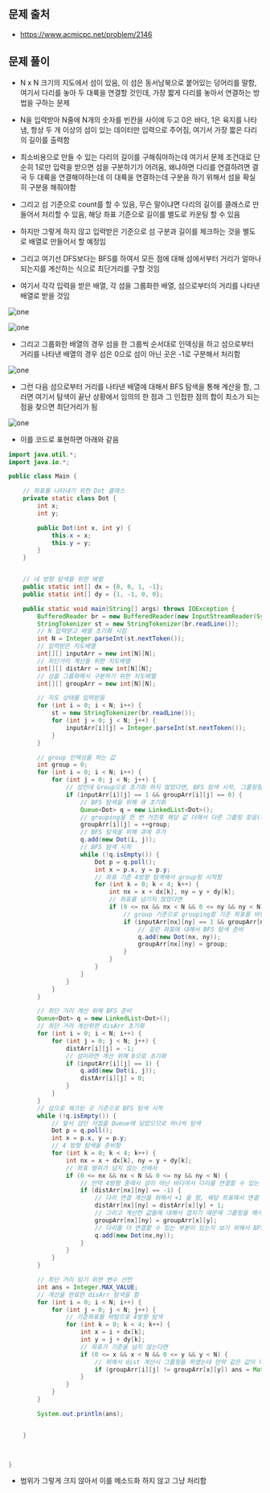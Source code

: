 ## 문제 출처
- https://www.acmicpc.net/problem/2146

## 문제 풀이
- N x N 크기의 지도에서 섬이 있음, 이 섬은 동서남북으로 붙어있는 덩어리를 말함, 여기서 다리를 놓아 두 대륙을 연결할 것인데, 가장 짧게 다리를 놓아서 연결하는 방법을 구하는 문제

- N을 입력받아 N줄에 N개의 숫자를 빈칸을 사이에 두고 0은 바다, 1은 육지를 나타냄, 항상 두 개 이상의 섬이 있는 데이터만 입력으로 주어짐, 여기서 가장 짧은 다리의 길이를 출력함

- 최소비용으로 만들 수 있는 다리의 길이를 구해줘야하는데 여기서 문제 조건대로 단순히 1로만 입력을 받으면 섬을 구분하기가 어려움, 왜냐하면 다리를 연결하려면 결국 두 대륙을 연결해야하는데 이 대륙을 연결하는데 구분을 하기 위해서 섬을 확실히 구분을 해줘야함

- 그리고 섬 기준으로 count를 할 수 있음, 무슨 말이냐면 다리의 길이를 클래스로 만들어서 처리할 수 있음, 해당 좌표 기준으로 길이를 별도로 카운팅 할 수 있음

- 하지만 그렇게 하지 않고 입력받은 기준으로 섬 구분과 길이를 체크하는 것을 별도로 배열로 만들어서 할 예정임

- 그리고 여기선 DFS보다는 BFS를 하여서 모든 점에 대해 섬에서부터 거리가 얼마나 되는지를 계산하는 식으로 최단거리를 구할 것임

- 여기서 각각 입력을 받은 배열, 각 섬을 그룹화한 배열, 섬으로부터의 거리를 나타낸 배열로 받을 것임

![one](/cheewr85/img/Graph/nine.png)

![one](/cheewr85/img/Graph/ten.png)

- 그리고 그룹화한 배열의 경우 섬을 한 그룹씩 순서대로 인덱싱을 하고 섬으로부터 거리를 나타낸 배열의 경우 섬은 0으로 섬이 아닌 곳은 -1로 구분해서 처리함

![one](/cheewr85/img/Graph/eleven.png)

- 그런 다음 섬으로부터 거리를 나타낸 배열에 대해서 BFS 탐색을 통해 계산을 함, 그러면 여기서 탐색이 끝난 상황에서 임의의 한 점과 그 인접한 점의 합이 최소가 되는 점을 찾으면 최단거리가 됨

![one](/cheewr85/img/Graph/twelve.png)

- 이를 코드로 표현하면 아래와 같음

```java
import java.util.*;
import java.io.*;

public class Main {

    // 좌표를 나타내기 위한 Dot 클래스
    private static class Dot {
        int x;
        int y;

        public Dot(int x, int y) {
            this.x = x;
            this.y = y;
        }
    }


    // 네 방향 탐색을 위한 배열
    public static int[] dx = {0, 0, 1, -1};
    public static int[] dy = {1, -1, 0, 0};

    public static void main(String[] args) throws IOException {
        BufferedReader br = new BufferedReader(new InputStreamReader(System.in));
        StringTokenizer st = new StringTokenizer(br.readLine());
        // N 입력받고 배열 초기화 시킴
        int N = Integer.parseInt(st.nextToken());
        // 입력받은 지도배열
        int[][] inputArr = new int[N][N];
        // 최단거리 계산을 위한 지도배열
        int[][] distArr = new int[N][N];
        // 섬을 그룹화해서 구분하기 위한 지도배열
        int[][] groupArr = new int[N][N];

        // 지도 상태를 입력받음
        for (int i = 0; i < N; i++) {
            st = new StringTokenizer(br.readLine());
            for (int j = 0; j < N; j++) {
                inputArr[i][j] = Integer.parseInt(st.nextToken());
            }
        }

        // group 인덱싱을 하는 값
        int group = 0;
        for (int i = 0; i < N; i++) {
            for (int j = 0; j < N; j++) {
                // 섬인데 Group으로 초기화 하지 않았다면, BFS 탐색 시작, 그룹핑함
                if (inputArr[i][j] == 1 && groupArr[i][j] == 0) {
                    // BFS 탐색을 위해 큐 초기화
                    Queue<Dot> q = new LinkedList<Dot>();
                    // grouping을 한 번 거친후 해당 값 더해서 다른 그룹핑 찾음(처음이면 0에서 1로 시작해 1부터 그룹핑 시작)
                    groupArr[i][j] = ++group;
                    // BFS 탐색을 위해 큐에 추가
                    q.add(new Dot(i, j));
                    // BFS 탐색 시작
                    while (!q.isEmpty()) {
                        Dot p = q.poll();
                        int x = p.x, y = p.y;
                        // 좌표 기준 4방향 탐색해서 group핑 시작함
                        for (int k = 0; k < 4; k++) {
                            int nx = x + dx[k], ny = y + dy[k];
                            // 좌표를 넘기지 않았다면
                            if (0 <= nx && nx < N && 0 <= ny && ny < N) {
                                // group 기준으로 grouping함 기준 좌표를 바탕으로 BFS의 걸려서 섬이 형성되므로
                                if (inputArr[nx][ny] == 1 && groupArr[nx][ny] == 0) {
                                    // 걸린 좌표에 대해서 BFS 탐색 준비
                                    q.add(new Dot(nx, ny));
                                    groupArr[nx][ny] = group;
                                }
                            }
                        }
                    }
                }
            }
        }

        // 최단 거리 계산 위해 BFS 준비
        Queue<Dot> q = new LinkedList<Dot>();
        // 최단 거리 계산위한 disArr 초기화
        for (int i = 0; i < N; i++) {
            for (int j = 0; j < N; j++) {
                distArr[i][j] = -1;
                // 섬이라면 계산 위해 0으로 초기화
                if (inputArr[i][j] == 1) {
                    q.add(new Dot(i, j));
                    distArr[i][j] = 0;
                }
            }
        }
        // 섬으로 체크된 곳 기준으로 BFS 탐색 시작
        while (!q.isEmpty()) {
            // 앞서 섬인 지점을 Queue에 담았으므로 하나씩 탐색
            Dot p = q.poll();
            int x = p.x, y = p.y;
            // 4 방향 탐색을 준비함
            for (int k = 0; k < 4; k++) {
                int nx = x + dx[k], ny = y + dy[k];
                // 좌표 범위가 넘지 않는 선에서
                if (0 <= nx && nx < N && 0 <= ny && ny < N) {
                    // 만약 4방향 중에서 섬이 아닌 바다여서 다리를 연결할 수 있는 부분이라면
                    if (distArr[nx][ny] == -1) {
                        // 다리 연결 계산을 위해서 +1 을 함, 해당 좌표에서 연결 위한 다리가 하나 생긴 것
                        distArr[nx][ny] = distArr[x][y] + 1;
                        // 그리고 계산한 값들에 대해서 겹치기 때문에 그룹핑을 해서 나눔
                        groupArr[nx][ny] = groupArr[x][y];
                        // 다리를 더 연결할 수 있는 부분이 있는지 보기 위해서 BFS 탐색시작
                        q.add(new Dot(nx,ny));
                    }
                }
            }
        }

        // 최단 거리 담기 위한 변수 선언
        int ans = Integer.MAX_VALUE;
        // 계산을 완료한 disArr 탐색을 함
        for (int i = 0; i < N; i++) {
            for (int j = 0; j < N; j++) {
                // 기준좌표를 바탕으로 4방향 탐색
                for (int k = 0; k < 4; k++) {
                    int x = i + dx[k];
                    int y = j + dy[k];
                    // 좌표가 기준을 넘지 않는다면
                    if (0 <= x && x < N && 0 <= y && y < N) {
                        // 위에서 dist 계산시 그룹핑을 하였는데 만약 같은 값이 아니라면 계산을 해서 현재 최소값과 비교함, 이런식으로 BFS로 다 탐색을 하여서 최소값 저장함
                        if (groupArr[i][j] != groupArr[x][y]) ans = Math.min(ans, distArr[i][j] + distArr[x][y]);
                    }
                }
            }
        }

        System.out.println(ans);


    }

    

}
```

- 범위가 그렇게 크지 않아서 이를 메소드화 하지 않고 그냥 처리함
